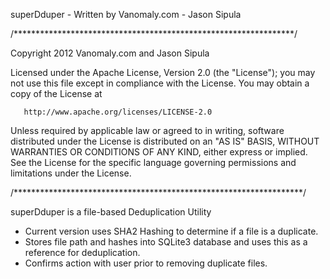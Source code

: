 superDduper - Written by Vanomaly.com - Jason Sipula

/****************************************************************/

Copyright 2012 Vanomaly.com and Jason Sipula

   Licensed under the Apache License, Version 2.0 (the "License");
   you may not use this file except in compliance with the License.
   You may obtain a copy of the License at

       http://www.apache.org/licenses/LICENSE-2.0

   Unless required by applicable law or agreed to in writing, software
   distributed under the License is distributed on an "AS IS" BASIS,
   WITHOUT WARRANTIES OR CONDITIONS OF ANY KIND, either express or implied.
   See the License for the specific language governing permissions and
   limitations under the License.

/******************************************************************/

superDduper is a file-based Deduplication Utility

- Current version uses SHA2 Hashing to determine if a file is a duplicate.
- Stores file path and hashes into SQLite3 database and uses this as a reference
	for deduplication. 
- Confirms action with user prior to removing duplicate files.
